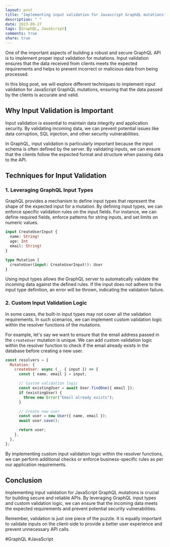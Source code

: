 ```yaml
---
layout: post
title: "Implementing input validation for Javascript GraphQL mutations"
description: " "
date: 2023-09-27
tags: [GraphQL, JavaScript]
comments: true
share: true
---
```


One of the important aspects of building a robust and secure GraphQL API is to implement proper input validation for mutations. Input validation ensures that the data received from clients meets the expected requirements and helps to prevent incorrect or malicious data from being processed.

In this blog post, we will explore different techniques to implement input validation for JavaScript GraphQL mutations, ensuring that the data passed by the clients is accurate and valid.

## Why Input Validation is Important

Input validation is essential to maintain data integrity and application security. By validating incoming data, we can prevent potential issues like data corruption, SQL injection, and other security vulnerabilities.

In GraphQL, input validation is particularly important because the input schema is often defined by the server. By validating inputs, we can ensure that the clients follow the expected format and structure when passing data to the API.

## Techniques for Input Validation

### 1. Leveraging GraphQL Input Types

GraphQL provides a mechanism to define input types that represent the shape of the expected input for a mutation. By defining input types, we can enforce specific validation rules on the input fields. For instance, we can define required fields, enforce patterns for string inputs, and set limits on numeric values.

```graphql
input CreateUserInput {
  name: String!
  age: Int
  email: String!
}

type Mutation {
  createUser(input: CreateUserInput!): User
}
```

Using input types allows the GraphQL server to automatically validate the incoming data against the defined rules. If the input does not adhere to the input type definition, an error will be thrown, indicating the validation failure.

### 2. Custom Input Validation Logic

In some cases, the built-in input types may not cover all the validation requirements. In such scenarios, we can implement custom validation logic within the resolver functions of the mutations.

For example, let's say we want to ensure that the email address passed in the `createUser` mutation is unique. We can add custom validation logic within the resolver function to check if the email already exists in the database before creating a new user.

```javascript
const resolvers = {
  Mutation: {
    createUser: async (_, { input }) => {
      const { name, email } = input;

      // Custom validation logic
      const existingUser = await User.findOne({ email });
      if (existingUser) {
        throw new Error("Email already exists");
      }

      // Create new user
      const user = new User({ name, email });
      await user.save();

      return user;
    },
  },
};
```

By implementing custom input validation logic within the resolver functions, we can perform additional checks or enforce business-specific rules as per our application requirements.

## Conclusion

Implementing input validation for JavaScript GraphQL mutations is crucial for building secure and reliable APIs. By leveraging GraphQL input types and custom validation logic, we can ensure that the incoming data meets the expected requirements and prevent potential security vulnerabilities.

Remember, validation is just one piece of the puzzle. It is equally important to validate inputs on the client-side to provide a better user experience and prevent unnecessary API calls.

#GraphQL #JavaScript